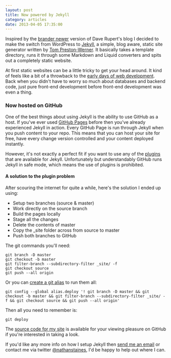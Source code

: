 ```yaml
---
layout: post
title: Now powered by Jekyll
category: articles
date: 2013-04-05 17:35:00
---
```


Inspired by the [brander newer](http://daverupert.com/2012/11/brander-newer/) version of Dave Rupert's blog I decided to make the switch from WordPress to [Jekyll](http://jekyllrb.com/), a simple, blog aware, static site generator written by [Tom Preston-Werner](http://tom.preston-werner.com/). It basically takes a template directory, runs it through some Markdown and Liquid converters and spits out a completely static website.

At first static websites can be a little tricky to get your head around. It kind of feels like a bit of a throwback to the [early days of web development](http://www.w3.org/History/19921103-hypertext/hypertext/WWW/TheProject.html). Back when you didn't have to worry so much about databases and backend code, just pure front-end development before front-end development was even a thing.

### Now hosted on GitHub

One of the best things about using Jekyll is the ability to use GitHub as a host. If you've ever used [GitHub Pages](http://pages.github.com/) before then you've already experienced Jekyll in action. Every GitHub Page is run through Jekyll when you push content to your repo. This means that you can host your site for free, have every change version controlled and your content deployed instantly.

However, it's not exactly a perfect fit if you want to use any of the [plugins](https://github.com/mojombo/jekyll/wiki/Plugins#available-plugins) that are available for Jekyll. Unfortunately but understandably GitHub runs Jekyll in safe mode, which means the use of plugins is prohibited.

<div class="panel panel-info">

  <h4>A solution to the plugin problem</h4>

  <p>After scouring the internet for quite a while, here's the solution I ended up using:</p>

  <ul>
    <li>Setup two branches (source &amp; master)</li>
    <li>Work directly on the source branch</li>
    <li>Build the pages locally</li>
    <li>Stage all the changes</li>
    <li>Delete the contents of master</li>
    <li>Copy the _site folder across from source to master</li>
    <li>Push both branches to GitHub</li>
  </ul>

  <p>The git commands you'll need:</p>

<div class="highlight"><pre><code class="bash">git branch -D master
git checkout -b master
git filter-branch --subdirectory-filter _site/ -f
git checkout <span class="nb">source</span>
git push --all origin
</code></pre></div>

  <p>Or you can <a href="http://git-scm.com/book/ch2-7.html#Git-Aliases">create a git alias</a> to run them all:</p>

<div class="highlight"><pre><code class="bash">git config --global alias.deploy <span class="s1">'! git branch -D master &amp;&amp; git checkout -b master &amp;&amp; git filter-branch --subdirectory-filter _site/ -f &amp;&amp; git checkout source &amp;&amp; git push --all origin'</span>
</code></pre></div>

  <p>Then all you need to remember is:</p>

<div class="highlight"><pre><code>git deploy</code></pre></div>

</div>

The [source code for my site](https://github.com/nathanstaines/nathanstaines.github.com) is available for your viewing pleasure on GitHub if you're interested in taking a look.

If you'd like any more info on how I setup Jekyll then <a href="mailto:&#110;&#097;&#116;&#104;&#097;&#110;&#064;&#110;&#097;&#116;&#104;&#097;&#110;&#115;&#116;&#097;&#105;&#110;&#101;&#115;&#046;&#099;&#111;&#109;">send me an email</a> or contact me via twitter [@nathanstaines](http://twitter.com/nathanstaines), I'd be happy to help out where I can.
